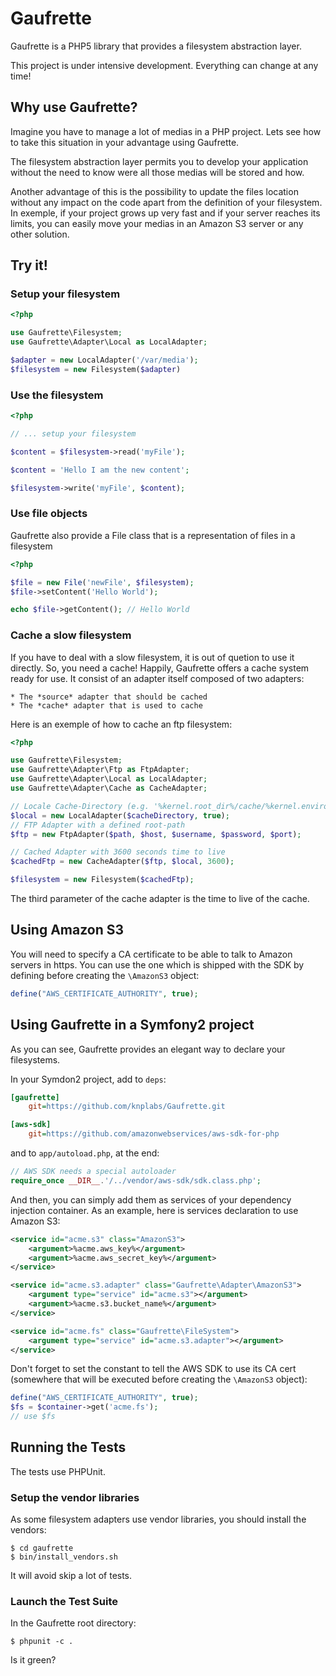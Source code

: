Gaufrette
=========

Gaufrette is a PHP5 library that provides a filesystem abstraction layer.

This project is under intensive development. Everything can change at any time!

Why use Gaufrette?
------------------

Imagine you have to manage a lot of medias in a PHP project. Lets see how to
take this situation in your advantage using Gaufrette.

The filesystem abstraction layer permits you to develop your application without
the need to know were all those medias will be stored and how.

Another advantage of this is the possibility to update the files location
without any impact on the code apart from the definition of your filesystem.
In exemple, if your project grows up very fast and if your server reaches its
limits, you can easily move your medias in an Amazon S3 server or any other
solution.

Try it!
-------

### Setup your filesystem

```php
<?php

use Gaufrette\Filesystem;
use Gaufrette\Adapter\Local as LocalAdapter;

$adapter = new LocalAdapter('/var/media');
$filesystem = new Filesystem($adapter)
```

### Use the filesystem

```php
<?php

// ... setup your filesystem

$content = $filesystem->read('myFile');

$content = 'Hello I am the new content';

$filesystem->write('myFile', $content);
```

### Use file objects

Gaufrette also provide a File class that is a representation of files in a filesystem

```php
<?php

$file = new File('newFile', $filesystem);
$file->setContent('Hello World');

echo $file->getContent(); // Hello World
```

### Cache a slow filesystem

If you have to deal with a slow filesystem, it is out of quetion to use it directly.
So, you need a cache! Happily, Gaufrette offers a cache system ready for use.
It consist of an adapter itself composed of two adapters:

    * The *source* adapter that should be cached
    * The *cache* adapter that is used to cache

Here is an exemple of how to cache an ftp filesystem:

```php
<?php

use Gaufrette\Filesystem;
use Gaufrette\Adapter\Ftp as FtpAdapter;
use Gaufrette\Adapter\Local as LocalAdapter;
use Gaufrette\Adapter\Cache as CacheAdapter;

// Locale Cache-Directory (e.g. '%kernel.root_dir%/cache/%kernel.environment%/filesystem') with create = true
$local = new LocalAdapter($cacheDirectory, true);
// FTP Adapter with a defined root-path
$ftp = new FtpAdapter($path, $host, $username, $password, $port);

// Cached Adapter with 3600 seconds time to live
$cachedFtp = new CacheAdapter($ftp, $local, 3600);

$filesystem = new Filesystem($cachedFtp);
```

The third parameter of the cache adapter is the time to live of the cache.

Using Amazon S3
---------------
You will need to specify a CA certificate to be able to talk to Amazon servers
in https. You can use the one which is shipped with the SDK by defining before
creating the ``\AmazonS3`` object:

```php
define("AWS_CERTIFICATE_AUTHORITY", true);
```

Using Gaufrette in a Symfony2 project
-------------------------------------

As you can see, Gaufrette provides an elegant way to declare your filesystems.

In your Symdon2 project, add to ``deps``:

```ini
[gaufrette]
    git=https://github.com/knplabs/Gaufrette.git

[aws-sdk]
    git=https://github.com/amazonwebservices/aws-sdk-for-php
```

and to ``app/autoload.php``, at the end:

```php
// AWS SDK needs a special autoloader
require_once __DIR__.'/../vendor/aws-sdk/sdk.class.php';
```

And then, you can simply add them as services of your dependency injection container.
As an example, here is services declaration to use Amazon S3:

```xml
<service id="acme.s3" class="AmazonS3">
    <argument>%acme.aws_key%</argument>
    <argument>%acme.aws_secret_key%</argument>
</service>

<service id="acme.s3.adapter" class="Gaufrette\Adapter\AmazonS3">
    <argument type="service" id="acme.s3"></argument>
    <argument>%acme.s3.bucket_name%</argument>
</service>

<service id="acme.fs" class="Gaufrette\FileSystem">
    <argument type="service" id="acme.s3.adapter"></argument>
</service>
```

Don't forget to set the constant to tell the AWS SDK to use its CA cert (somewhere
that will be executed before creating the ``\AmazonS3`` object):
```php
define("AWS_CERTIFICATE_AUTHORITY", true);
$fs = $container->get('acme.fs');
// use $fs
```

Running the Tests
-----------------

The tests use PHPUnit.

### Setup the vendor libraries

As some filesystem adapters use vendor libraries, you should install the vendors:

    $ cd gaufrette
    $ bin/install_vendors.sh

It will avoid skip a lot of tests.

### Launch the Test Suite

In the Gaufrette root directory:

    $ phpunit -c .

Is it green?
